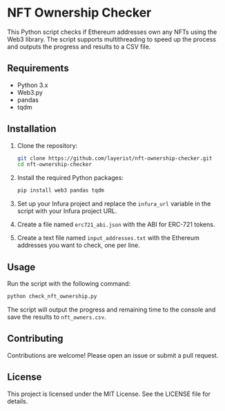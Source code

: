 # NFT Ownership Checker

This Python script checks if Ethereum addresses own any NFTs using the Web3 library. The script supports multithreading to speed up the process and outputs the progress and results to a CSV file.

## Requirements

- Python 3.x
- Web3.py
- pandas
- tqdm

## Installation

1. Clone the repository:
   ```bash
   git clone https://github.com/layerist/nft-ownership-checker.git
   cd nft-ownership-checker
   ```

2. Install the required Python packages:
   ```bash
   pip install web3 pandas tqdm
   ```

3. Set up your Infura project and replace the `infura_url` variable in the script with your Infura project URL.

4. Create a file named `erc721_abi.json` with the ABI for ERC-721 tokens.

5. Create a text file named `input_addresses.txt` with the Ethereum addresses you want to check, one per line.

## Usage

Run the script with the following command:
```bash
python check_nft_ownership.py
```

The script will output the progress and remaining time to the console and save the results to `nft_owners.csv`.

## Contributing

Contributions are welcome! Please open an issue or submit a pull request.

## License

This project is licensed under the MIT License. See the LICENSE file for details.
